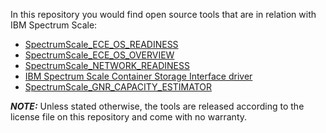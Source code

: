 In this repository you would find open source tools that are in relation with IBM Spectrum Scale:

 - [SpectrumScale_ECE_OS_READINESS](https://github.com/IBM/SpectrumScale_ECE_OS_READINESS)
 - [SpectrumScale_ECE_OS_OVERVIEW](https://github.com/IBM/SpectrumScale_ECE_OS_OVERVIEW)
 - [SpectrumScale_NETWORK_READINESS](https://github.com/IBM/SpectrumScale_NETWORK_READINESS)
 - [IBM Spectrum Scale Container Storage Interface driver](https://github.com/IBM/ibm-spectrum-scale-csi-driver)
 - [SpectrumScale_GNR_CAPACITY_ESTIMATOR](https://github.com/IBM/SpectrumScale_GNR_CAPACITY_ESTIMATOR)

 ***NOTE:*** Unless stated otherwise, the tools are released according to the license file on this repository and come with no warranty.
